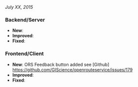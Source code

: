 *July XX, 2015*

### Backend/Server

-  **New**: 
-  **Improved**: 
-  **Fixed**: 

  
### Frontend/Client 

-  **New**: ORS Feedback button added see [Github] https://github.com/GIScience/openrouteservice/issues/179
-  **Improved**: 
-  **Fixed**: 


